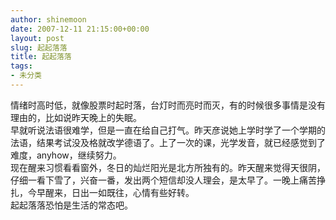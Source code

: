 ```yaml
---
author: shinemoon
date: 2007-12-11 21:15:00+00:00
layout: post
slug: 起起落落
title: 起起落落
tags:
- 未分类
---
```


情绪时高时低，就像股票时起时落，台灯时而亮时而灭，有的时候很多事情是没有理由的，比如说昨天晚上的失眠。  
早就听说法语很难学，但是一直在给自己打气。昨天彦说她上学时学了一个学期的法语，结果考试没及格就改学德语了。上了一次的课，光学发音，就已经感觉到了难度，anyhow，继续努力。  
现在醒来习惯看看窗外，冬日的灿烂阳光是北方所独有的。昨天醒来觉得天很阴，仔细一看下雪了，兴奋一番，发出两个短信却没人理会，是太早了。一晚上痛苦挣扎，今早醒来，日出一如既往，心情有些好转。  
起起落落恐怕是生活的常态吧。
